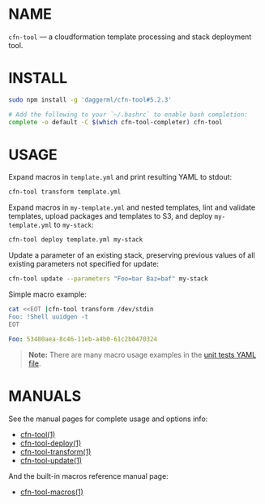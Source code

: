 <!-- vim: set ft=markdown: -->
# NAME

`cfn-tool` &mdash; a cloudformation template processing and stack deployment tool.

# INSTALL

```bash
sudo npm install -g 'daggerml/cfn-tool#5.2.3'
```

```bash
# Add the following to your `~/.bashrc` to enable bash completion:
complete -o default -C $(which cfn-tool-completer) cfn-tool
```

# USAGE

Expand macros in `template.yml` and print resulting YAML to stdout:

```bash
cfn-tool transform template.yml
```

Expand macros in `my-template.yml` and nested templates, lint and validate
templates, upload packages and templates to S3, and deploy `my-template.yml`
to `my-stack`:

```bash
cfn-tool deploy template.yml my-stack
```

Update a parameter of an existing stack, preserving previous values of all
existing parameters not specified for update:

```bash
cfn-tool update --parameters "Foo=bar Baz=baf" my-stack
```

Simple macro example:

```bash
cat <<EOT |cfn-tool transform /dev/stdin
Foo: !Shell uuidgen -t
EOT
```
```yaml
Foo: 53480aea-8c46-11eb-a4b0-61c2b0470324
```

> **Note:** There are many macro usage examples in the [unit tests YAML file][6].

# MANUALS

See the manual pages for complete usage and options info:

* [cfn-tool(1)][1]
* [cfn-tool-deploy(1)][2]
* [cfn-tool-transform(1)][3]
* [cfn-tool-update(1)][4]

And the built-in macros reference manual page:

* [cfn-tool-macros(1)][5]

[1]: http://htmlpreview.github.io/?https://github.com/daggerml/cfn-tool/blob/5.2.3/man/cfn-tool.html
[2]: http://htmlpreview.github.io/?https://github.com/daggerml/cfn-tool/blob/5.2.3/man/cfn-tool-deploy.html
[3]: http://htmlpreview.github.io/?https://github.com/daggerml/cfn-tool/blob/5.2.3/man/cfn-tool-transform.html
[4]: http://htmlpreview.github.io/?https://github.com/daggerml/cfn-tool/blob/5.2.3/man/cfn-tool-update.html
[5]: http://htmlpreview.github.io/?https://github.com/daggerml/cfn-tool/blob/5.2.3/man/cfn-tool-macros.html
[6]: https://github.com/daggerml/cfn-tool/blob/5.2.3/test/macro.tests.yml
